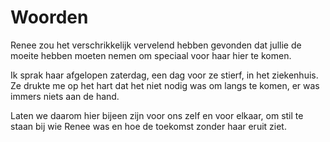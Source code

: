 Woorden
=======

Renee zou het verschrikkelijk vervelend hebben gevonden dat jullie de moeite hebben moeten nemen om speciaal voor haar
hier te komen. 

Ik sprak haar afgelopen zaterdag, een dag voor ze stierf, in het ziekenhuis. Ze drukte me op het hart dat
het niet nodig was om langs te komen, er was immers niets aan de hand.

Laten we daarom hier bijeen zijn voor ons zelf en voor elkaar, om stil te staan bij wie Renee was en hoe de toekomst
zonder haar eruit ziet.
